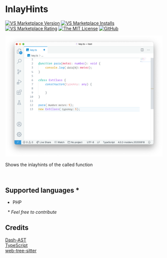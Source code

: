 # InlayHints

[![VS Marketplace Version](https://vsmarketplacebadge.apphb.com/version-short/DominicVonk.inlay-hints.svg?style=flat)](https://marketplace.visualstudio.com/items?itemName=DominicVonk.inlay-hints)
[![VS Marketplace Installs](https://vsmarketplacebadge.apphb.com/installs-short/DominicVonk.inlay-hints.svg?style=flat)](https://marketplace.visualstudio.com/items?itemName=DominicVonk.inlay-hints)
[![VS Marketplace Rating](https://vsmarketplacebadge.apphb.com/rating-short/DominicVonk.inlay-hints.svg?style=flat)](https://marketplace.visualstudio.com/items?itemName=DominicVonk.inlay-hints)
[![The MIT License](https://img.shields.io/badge/license-MIT-orange.svg?style=flat)](http://opensource.org/licenses/MIT)
[![GitHub](https://img.shields.io/github/issues/DominicVonk/inlay-hints.svg?style=flat)](https://github.com/DominicVonk/inlay-hints/issues)

![Preview](preview.png)

Shows the inlayhints of the called function

&nbsp; &nbsp;

## Supported languages *

- PHP

&nbsp; \* _Feel free to contribute_

## Credits

[Dash-AST](https://github.com/goto-bus-stop/dash-ast)\
[TypeScript](https://github.com/microsoft/typescript/)\
[web-tree-sitter](https://www.npmjs.com/package/web-tree-sitter)
